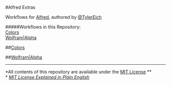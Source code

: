 #Alfred Extras

Workflows for [Alfred](http://www.alfredapp.com "Alfred App"), authored by [@TylerEich](http://www.github.com/TylerEich)

#####Workflows in this Repository:  
[Colors](#colors)  
[Wolfram|Alpha](#wolframalpha)  


<a name="colors"></a>
##[Colors](./Source/Colors)


<a name="colors"></a>
##[Wolfram|Alpha](./Source/Wolfram-Alpha)


___

*All contents of this repository are available under the [MIT License](../blob/master/LICENSE.md) **  
 \* *[MIT License Explained in Plain English](http://www.tldrlegal.com/l/MIT)*
